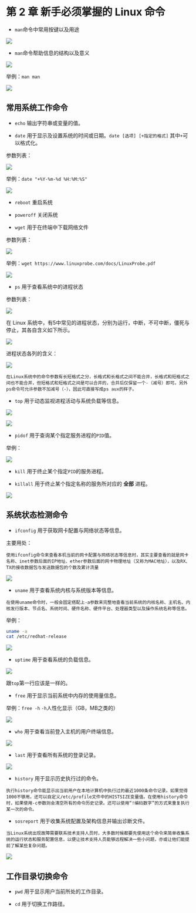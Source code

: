 # 第 2 章 新手必须掌握的 Linux 命令

- `man`命令中常用按键以及用途

![](https://ws1.sinaimg.cn/large/ecb0a9c3gy1fsrdrhrknyj20mj0ci400.jpg)

- `man`命令帮助信息的结构以及意义

![](https://ws1.sinaimg.cn/large/ecb0a9c3gy1fsrdsy4yb3j20mq0c4dh8.jpg)

举例：`man man`

![](https://ws1.sinaimg.cn/large/ecb0a9c3gy1fsrdvph3bzj20o20nu0uq.jpg)

## 常用系统工作命令

- `echo` 输出字符串或变量的值。

- `date` 用于显示及设置系统的时间或日期。`date [选项] [+指定的格式]` 其中`+`可以格式化。

参数列表：

![](https://ws1.sinaimg.cn/large/ecb0a9c3gy1fsre0ltqizj20mo08ewf1.jpg)

举例：`date "+%Y-%m-%d %H:%M:%S"`

![](https://ws1.sinaimg.cn/large/ecb0a9c3gy1fsrecwwaxyj20j6015a9w.jpg)

- `reboot` 重启系统

- `poweroff` 关闭系统

- `wget` 用于在终端中下载网络文件

参数列表：

![](https://ws1.sinaimg.cn/large/ecb0a9c3gy1fsree9lc79j20mw08l752.jpg)

举例：`wget https://www.linuxprobe.com/docs/LinuxProbe.pdf`

![](https://ws1.sinaimg.cn/large/ecb0a9c3gy1fsregm9q21j20o308fjrx.jpg)

- `ps` 用于查看系统中的进程状态

参数列表：

![](https://ws1.sinaimg.cn/large/ecb0a9c3gy1fsreqmcx37j20ml04z3z2.jpg)

在 Linux 系统中，有5中常见的进程状态，分别为运行，中断，不可中断，僵死与停止，其各自含义如下所示。

![](https://ws1.sinaimg.cn/large/ecb0a9c3gy1fsrevq6zk8j20lc09g40j.jpg)

进程状态各列的含义：

![](https://ws1.sinaimg.cn/large/ecb0a9c3gy1fsrewtf2ekj20n00c0mz4.jpg)

```
在Linux系统中的命令参数有长短格式之分，长格式和长格式之间不能合并，长格式和短格式之间也不能合并，但短格式和短格式之间是可以合并的，合并后仅保留一个-（减号）即可。另外ps命令可允许参数不加减号（-），因此可直接写成ps aux的样子。
```

- `top` 用于动态监视进程活动与系统负载等信息。

![](https://ws1.sinaimg.cn/large/ecb0a9c3gy1fsrf5bzkzij20vv05774r.jpg)

![](https://ws1.sinaimg.cn/large/ecb0a9c3gy1fsrf5qr8zcj20n70ax42f.jpg)

- `pidof` 用于查询某个指定服务进程的`PID`值。

举例：

![](https://ws1.sinaimg.cn/large/ecb0a9c3gy1fsrf85l4x6j20iz016dfn.jpg)

- `kill` 用于终止某个指定`PID`的服务进程。

- `killall` 用于终止某个指定名称的服务所对应的 __全部__ 进程。

![](https://ws1.sinaimg.cn/large/ecb0a9c3gy1fsrfc2sgcuj20mt06zmzj.jpg)

## 系统状态检测命令

- `ifconfig` 用于获取网卡配置与网络状态等信息。

主要用处：

```
使用ifconfig命令来查看本机当前的网卡配置与网络状态等信息时，其实主要查看的就是网卡名称、inet参数后面的IP地址、ether参数后面的网卡物理地址（又称为MAC地址），以及RX、TX的接收数据包与发送数据包的个数及累计流量
```

![](https://ws1.sinaimg.cn/large/ecb0a9c3gy1fsrfinisn8j20iv09z0tc.jpg)

- `uname` 用于查看系统内核与系统版本等信息。

```
在使用uname命令时，一般会固定搭配上-a参数来完整地查看当前系统的内核名称、主机名、内核发行版本、节点名、系统时间、硬件名称、硬件平台、处理器类型以及操作系统名称等信息。
```

举例：

```sh
uname -a
cat /etc/redhat-release
```

![](https://ws1.sinaimg.cn/large/ecb0a9c3gy1fsrfl5wifrj20mp06a758.jpg)

- `uptime` 用于查看系统的负载信息。

![](https://ws1.sinaimg.cn/large/ecb0a9c3gy1fsrfmrouj5j20nt01ta9x.jpg)

跟`top`第一行应该是一样的。

- `free` 用于显示当前系统中内存的使用量信息。

举例：`free -h` `-h`人性化显示（GB，MB之类的）

![](https://ws1.sinaimg.cn/large/ecb0a9c3gy1fsrfqfx2xdj20ml07w3z5.jpg)

- `who` 用于查看当前登入主机的用户终端信息。

![](https://ws1.sinaimg.cn/large/ecb0a9c3gy1fsrfsblu51j20nh061weu.jpg)

- `last` 用于查看所有系统的登录记录。

![](https://ws1.sinaimg.cn/large/ecb0a9c3gy1fsrfww3blsj20n9088abz.jpg)

- `history` 用于显示历史执行过的命令。

```
执行history命令能显示出当前用户在本地计算机中执行过的最近1000条命令记录。如果觉得1000不够用，还可以自定义/etc/profile文件中的HISTSIZE变量值。在使用history命令时，如果使用-c参数则会清空所有的命令历史记录。还可以使用“!编码数字”的方式来重复执行某一次的命令。
```

- `sosreport` 用于收集系统配置及架构信息并输出诊断文件。

```
当Linux系统出现故障需要联系技术支持人员时，大多数时候都要先使用这个命令来简单收集系统的运行状态和服务配置信息，以便让技术支持人员能够远程解决一些小问题，亦或让他们能提前了解某些复杂问题。
```

![](https://ws1.sinaimg.cn/large/ecb0a9c3gy1fsrg11lcbhj20m409igmm.jpg)

## 工作目录切换命令

- `pwd` 用于显示用户当前所处的工作目录。

- `cd` 用于切换工作路径。




